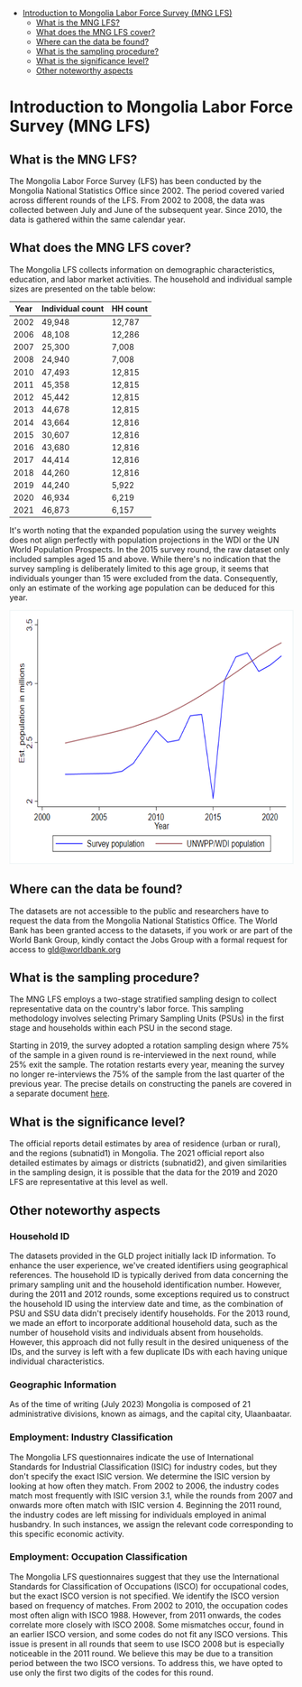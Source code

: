 - [Introduction to Mongolia Labor Force Survey (MNG LFS)](#introduction-to-mongolia-labor-force-survey-mng-lfs)
    - [What is the MNG LFS?](#what-is-the-mng-lfs)
    - [What does the MNG LFS cover?](#what-does-the-mng-lfs-cover)
    - [Where can the data be found?](#where-can-the-data-be-found)
    - [What is the sampling procedure?](#what-is-the-sampling-procedure)
    - [What is the significance level?](#what-is-the-significance-level)
    - [Other noteworthy aspects](#other-noteworthy-aspects)

# Introduction to Mongolia Labor Force Survey (MNG LFS)

## What is the MNG LFS?

The Mongolia Labor Force Survey (LFS) has been conducted by the Mongolia National Statistics Office since 2002. The period covered varied across different rounds of the LFS. From 2002 to 2008, the data was collected between July and June of the subsequent year. Since 2010, the data is gathered within the same calendar year.

## What does the MNG LFS cover?

The Mongolia LFS collects information on demographic characteristics, education, and labor market activities. The household and individual sample sizes are presented on the table below:

| Year | Individual count | HH count |
|---|---|---|
| 2002 |          49,948  |                      12,787  |
| 2006 |          48,108  |                      12,286 |
| 2007 |          25,300  |                      7,008  |
| 2008 |          24,940  |                      7,008  |
| 2010 |          47,493  |                      12,815 |
| 2011 |          45,358  |                      12,815 |
| 2012 |          45,442  |                      12,815 |
| 2013 |          44,678  |                      12,815 |
| 2014 |          43,664  |                      12,816 |
| 2015 |          30,607  |                      12,816 |
| 2016 |          43,680  |                      12,816 |
| 2017 |          44,414  |                      12,816 |
| 2018 |          44,260  |                      12,816 |
| 2019 |          44,240  |                      5,922  |
| 2020 |          46,934  |                      6,219  |
| 2021 |          46,873  |                      6,157  |

It's worth noting that the expanded population using the survey weights does not align perfectly with population projections in the WDI or the UN World Population Prospects. In the 2015 survey round, the raw dataset only included samples aged 15 and above. While there's no indication that the survey sampling is deliberately limited to this age group, it seems that individuals younger than 15 were excluded from the data. Consequently, only an estimate of the working age population can be deduced for this year.

<img src="Utilities/population_comparison.png" width="600" height="450">




## Where can the data be found?

The datasets are not accessible to the public and researchers have to request the data from the Mongolia National Statistics Office. The World Bank has been granted access to the datasets, if you work or are part of the World Bank Group, kindly contact the Jobs Group with a formal request for access to gld@worldbank.org

## What is the sampling procedure?

The MNG LFS employs a two-stage stratified sampling design to collect representative data on the country's labor force. This sampling methodology involves selecting Primary Sampling Units (PSUs) in the first stage and households within each PSU in the second stage. 

Starting in 2019, the survey adopted a rotation sampling design where 75% of the sample in a given round is re-interviewed in the next round, while 25% exit the sample. The rotation restarts every year, meaning the survey no longer re-interviews the 75% of the sample from the last quarter of the previous year. The precise details on constructing the panels are covered in a separate document [here](Panels.md).

## What is the significance level?

The official reports detail estimates by area of residence (urban or rural), and the regions (subnatid1) in Mongolia. The 2021 official report also detailed estimates by aimags or districts (subnatid2), and given similarities in the sampling design, it is possible that the data for the 2019 and 2020 LFS are representative at this level as well.

## Other noteworthy aspects

### Household ID
The datasets provided in the GLD project initially lack ID information. To enhance the user experience, we've created identifiers using geographical references. The household ID is typically derived from data concerning the primary sampling unit and the household identification number. However, during the 2011 and 2012 rounds, some exceptions required us to construct the household ID using the interview date and time, as the combination of PSU and SSU data didn't precisely identify households. For the 2013 round, we made an effort to incorporate additional household data, such as the number of household visits and individuals absent from households. However, this approach did not fully result in the desired uniqueness of the IDs, and the survey is left with a few duplicate IDs with each having unique individual characteristics.

### Geographic Information
As of the time of writing (July 2023) Mongolia is composed of 21 administrative divisions, known as aimags, and the capital city, Ulaanbaatar.

### Employment: Industry Classification
The Mongolia LFS questionnaires indicate the use of International Standards for Industrial Classification (ISIC) for industry codes, but they don't specify the exact ISIC version. We determine the ISIC version by looking at how often they match. From 2002 to 2006, the industry codes match most frequently with ISIC version 3.1, while the rounds from 2007 and onwards more often match with ISIC version 4. Beginning the 2011 round, the industry codes are left missing for individuals employed in animal husbandry. In such instances, we assign the relevant code corresponding to this specific economic activity. 

### Employment: Occupation Classification
The Mongolia LFS questionnaires suggest that they use the International Standards for Classification of Occupations (ISCO) for occupational codes, but the exact ISCO version is not specified. We identify the ISCO version based on frequency of matches. From 2002 to 2010, the occupation codes most often align with ISCO 1988. However, from 2011 onwards, the codes correlate more closely with ISCO 2008. Some mismatches occur, found in an earlier ISCO version, and some codes do not fit any ISCO versions. This issue is present in all rounds that seem to use ISCO 2008 but is especially noticeable in the 2011 round. We believe this may be due to a transition period between the two ISCO versions. To address this, we have opted to use only the first two digits of the codes for this round.







